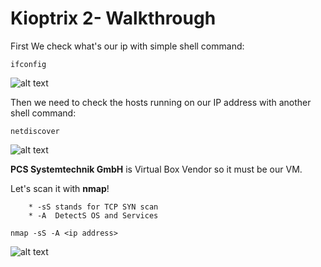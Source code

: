 # Kioptrix 2- Walkthrough

First We check what's our ip with simple shell command:
```
ifconfig
```
![alt text](/screens/ifconfig2png)

Then we need to check the hosts running on our IP address with another shell command:
```
netdiscover
```
![alt text](/screens/netdiscover2png)

**PCS Systemtechnik GmbH** is Virtual Box Vendor so it must be our VM.

Let's scan it with **nmap**!

		* -sS stands for TCP SYN scan 
		* -A  DetectS OS and Services
    
    
 ```
 nmap -sS -A <ip address>
 ```
 
 ![alt text](/screens/nmap2png)
